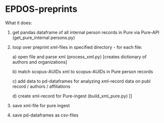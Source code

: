 # EPDOS-preprints
What it does:

1) get pandas dataframe of all internal person records in Pure via Pure-API (get_pure_internal persons.py)

2) loop over preprint xml-files in specified directory - for each file:
   
   a) open file and parse xml (process_xml.py)
   [creates dictionary of authors and organizations]
   
   b) match scopus-AUIDs xml to scopus-AUIDs in Pure person records
   
   c) add data to pd-dataframes for analyzing xml-record data on publ record / authors / affiliations
   
   d) create xml-record for Pure-ingest (build_xml_pure.py)
   []

4) save xml-file for pure ingest

5) save pd-dataframes as csv-files


